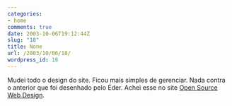 ```yaml
---
categories:
- home
comments: true
date: 2003-10-06T19:12:44Z
slug: "18"
title: None
url: /2003/10/06/18/
wordpress_id: 18
---
```


Mudei todo o design do site. Ficou mais simples de gerenciar. Nada contra o anterior que foi desenhado pelo Éder. Achei esse no site [Open Source Web Design](http://www.oswd.org/).
